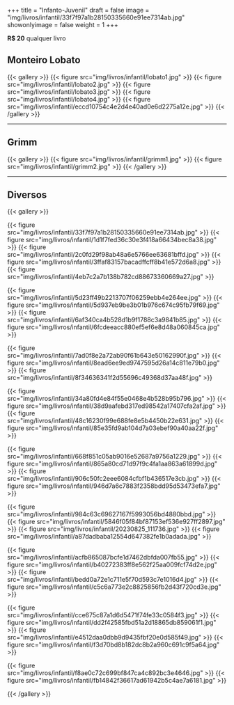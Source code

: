 +++
title = "Infanto-Juvenil"
draft = false
image = "img/livros/infantil/33f7f97a1b28150335660e91ee7314ab.jpg"
showonlyimage = false
weight = 1
+++
<!--more-->
**R$ 20** qualquer livro

## Monteiro Lobato

{{< gallery >}}
{{< figure src="img/livros/infantil/lobato1.jpg" >}}
{{< figure src="img/livros/infantil/lobato2.jpg" >}}
{{< figure src="img/livros/infantil/lobato3.jpg" >}}
{{< figure src="img/livros/infantil/lobato4.jpg" >}}
{{< figure src="img/livros/infantil/eccd10754c4e2d4e40ad0e6d2275a12e.jpg" >}}
{{< /gallery >}}

---

## Grimm

{{< gallery >}}
{{< figure src="img/livros/infantil/grimm1.jpg" >}}
{{< figure src="img/livros/infantil/grimm2.jpg" >}}
{{< /gallery >}}

---

## Diversos

{{< gallery >}}

{{< figure src="img/livros/infantil/33f7f97a1b28150335660e91ee7314ab.jpg" >}}
{{< figure src="img/livros/infantil/1d1f7fed36c30e3f418a66434bec8a38.jpg" >}}
{{< figure src="img/livros/infantil/2c0fd29f98ab48a6e5766ee63681bffd.jpg" >}}
{{< figure src="img/livros/infantil/3ffaf83157bacadffcff8b41e572d6a8.jpg" >}}
{{< figure src="img/livros/infantil/4eb7c2a7b138b782cd88673360669a27.jpg" >}}

{{< figure src="img/livros/infantil/5d23ff49b2213707f06259ebb4e264ee.jpg" >}}
{{< figure src="img/livros/infantil/5d937eb9be3b01b976c674c95fb79f69.jpg" >}}
{{< figure src="img/livros/infantil/6af340ca4b528d1b9f1788c3a9841b85.jpg" >}}
{{< figure src="img/livros/infantil/6fcdeeacc880ef5ef6e8d48a060845ca.jpg" >}}

{{< figure src="img/livros/infantil/7ad0f8e2a72ab90f61b643e50162990f.jpg" >}}
{{< figure src="img/livros/infantil/8ead6ee9ed9747595d26a14c811e79b0.jpg" >}}
{{< figure src="img/livros/infantil/8f34636341f2d55696c49368d37aa48f.jpg" >}}

{{< figure src="img/livros/infantil/34a80fd4e84f55e0468e4b528b95b796.jpg" >}}
{{< figure src="img/livros/infantil/38d9aafebd317ed98542a17407cfa2af.jpg" >}}
{{< figure src="img/livros/infantil/48c16230f99e688fe8e5b4450b22e631.jpg" >}}
{{< figure src="img/livros/infantil/85e35fd9ab104d7a03ebef90a40aa22f.jpg" >}}

{{< figure src="img/livros/infantil/668f851c05ab9016e52687a9756a1229.jpg" >}}
{{< figure src="img/livros/infantil/865a80cd71d97f9c4fa1aa863a61899d.jpg" >}}
{{< figure src="img/livros/infantil/906c50fc2eee6084cfbf1b436517e3cb.jpg" >}}
{{< figure src="img/livros/infantil/946d7a6c7883f2358bdd95d53473efa7.jpg" >}}

{{< figure src="img/livros/infantil/984c63c69627167f5993056bd4880bbd.jpg" >}}
{{< figure src="img/livros/infantil/5846f05f84bf87153ef536e927ff2897.jpg" >}}
{{< figure src="img/livros/infantil/20230825_111736.jpg" >}}
{{< figure src="img/livros/infantil/a87dadbaba12554d647382fe1b0adada.jpg" >}}

{{< figure src="img/livros/infantil/acfb865087bcfe1d7462dbfda007fb55.jpg" >}}
{{< figure src="img/livros/infantil/b40272383ff8e562f25aa009fcf74d2e.jpg" >}}
{{< figure src="img/livros/infantil/bedd0a72e1c711e5f70d593c7e1016d4.jpg" >}}
{{< figure src="img/livros/infantil/c5c6a773e2c8825856fb2d43f720cd3e.jpg" >}}

{{< figure src="img/livros/infantil/cce675c87a1d6d5471f74fe33c0584f3.jpg" >}}
{{< figure src="img/livros/infantil/dd2f42585fbd51a2d18865db859061f1.jpg" >}}
{{< figure src="img/livros/infantil/e4512daa0dbb9d9435fbf20e0d585f49.jpg" >}}
{{< figure src="img/livros/infantil/f3d70bd8b182dc8b2a960c691c9f5a64.jpg" >}}

{{< figure src="img/livros/infantil/f8ae0c72c699bf847ca4c892bc3e4646.jpg" >}}
{{< figure src="img/livros/infantil/fb14842f36617ad61942b5c4ae7a6181.jpg" >}}

{{< /gallery >}}